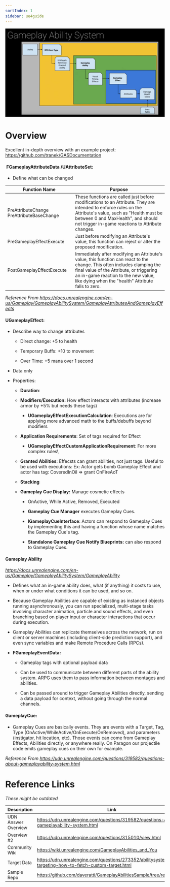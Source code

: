 ```yaml
---
sortIndex: 1
sidebar: ue4guide
---
```


![](../../_assets/AbilitySystem-Overview.png)

# Overview

Excellent in-depth overview with an example project: https://github.com/tranek/GASDocumentation

####  FGameplayAttributeData /UAttributeSet:

- Define what can be changed

| Function Name                             | **Purpose**                                                                                                                                                                                                                                                       |
| ----------------------------------------- | ----------------------------------------------------------------------------------------------------------------------------------------------------------------------------------------------------------------------------------------------------------------- |
| PreAttributeChange PreAttributeBaseChange | These functions are called just before modifications to an Attribute. They are intended to enforce rules on the Attribute's value, such as "Health must be between 0 and MaxHealth", and should not trigger in-game reactions to Attribute changes.               |
| PreGameplayEffectExecute                  | Just before modifying an Attribute's value, this function can reject or alter the proposed modification.                                                                                                                                                          |
| PostGameplayEffectExecute                 | Immediately after modifying an Attribute's value, this function can react to the change. This often includes clamping the final value of the Attribute, or triggering an in-game reaction to the new value, like dying when the "health" Attribute falls to zero. |

*Reference From <https://docs.unrealengine.com/en-us/Gameplay/GameplayAbilitySystem/GameplayAttributesAndGameplayEffects>*

#### UGameplayEffect:

- Describe way to change attributes

  - Direct change: +5 to health

  - Temporary Buffs: +10 to movement

  - Over Time: +5 mana over 1 second

- Data only

- Properties:

  - **Duration**:

  - **Modifiers/Execution:** How effect interacts with attributes (increase armor by +5% but needs these tags)

    - **UGameplayEffectExecutionCalculation**: Executions are for applying more advanced math to the buffs/debuffs beyond modifiers

  - **Application Requirements**: Set of tags required for Effect

    - **UGameplayEffectCustomApplicationRequirement**: For more complex rules\\

  - **Granted Abilities**: Effecsts can grant abilities, not just tags. Useful to be used with executions: Ex: Actor gets bomb Gameplay Effect and actor has tag: CoveredInOil => grant OnFireAoT

  - **Stacking**

  - **Gameplay Cue Display:** Manage cosmetic effects

    - OnActive, While Active, Removed, Executed

    - **Gameplay Cue Manager** executes Gameplay Cues.

    - **IGameplayCueInterface**: Actors can respond to Gameplay Cues by implementing this and having a function whose name matches the Gameplay Cue's tag.

    - **Standalone Gameplay Cue Notify Blueprints:** can also respond to Gameplay Cues.

#### Gameplay Ability

*<https://docs.unrealengine.com/en-us/Gameplay/GameplayAbilitySystem/GameplayAbility>*

- Defines what an in-game ability does, what (if anything) it costs to use, when or under what conditions it can be used, and so on.

- Because Gameplay Abilities are capable of existing as instanced objects running asynchronously, you can run specialized, multi-stage tasks involving character animation, particle and sound effects, and even branching based on player input or character interactions that occur during execution.

- Gameplay Abilities can replicate themselves across the network, run on client or server machines (including client-side prediction support), and even sync variables and make Remote Procedure Calls (RPCs).

- **FGameplayEventData:**

  - Gameplay tags with optional payload data

  - Can be used to communicate between different parts of the ability system. ARPG uses them to pass information between montages and abilities.

  - Can be passed around to trigger Gameplay Abilities directly, sending a data payload for context, without going through the normal channels.

#### GameplayCue:

- Gameplay Cues are basically events. They are events with a Target, Tag, Type (OnActive/WhileActive/OnExecute/OnRemoved), and parameters (instigator, hit location, etc). Those events can come from Gameplay Effects, Abilities directly, or anywhere really. On Paragon our projectile code emits gameplay cues on their own for example.

*Reference From <https://udn.unrealengine.com/questions/319582/questions-about-gameplayability-system.html>*

# Reference Links

*These might be outdated*

| Description         | Link                                                                                                    |
| ------------------- | ------------------------------------------------------------------------------------------------------- |
| UDN Answer Overview | <https://udn.unrealengine.com/questions/319582/questions-about-gameplayability-system.html>             |
| Overview #2         | <https://udn.unrealengine.com/questions/315010/view.html>                                               |
| Community Wiki      | <https://wiki.unrealengine.com/GameplayAbilities_and_You>                                               |
| Target Data         | <https://udn.unrealengine.com/questions/273352/abilitysystem-targeting-how-to-fetch-custom-target.html> |
| Sample Repo         | <https://github.com/daveratti/GameplayAbilitiesSample/tree/release/GAS>                                 |
